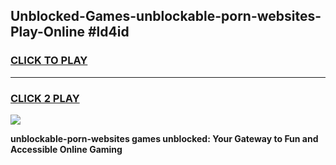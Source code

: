 
## Unblocked-Games-unblockable-porn-websites-Play-Online #ld4id
<h3>
<a href="https://news.freeplayer.one?title=unblockable-porn-websites&ref=3">CLICK TO PLAY</a></h3>
<hr>

<h3>
<a href="https://news.freeplayer.one?title=unblockable-porn-websites&ref=3">CLICK 2 PLAY</a>
  
</h3>

<a href="https://news.freeplayer.one?title=unblockable-porn-websites&ref=3"><img src="https://clearcache.store/games.png"></a>


**unblockable-porn-websites games unblocked: Your Gateway to Fun and Accessible Online Gaming**
